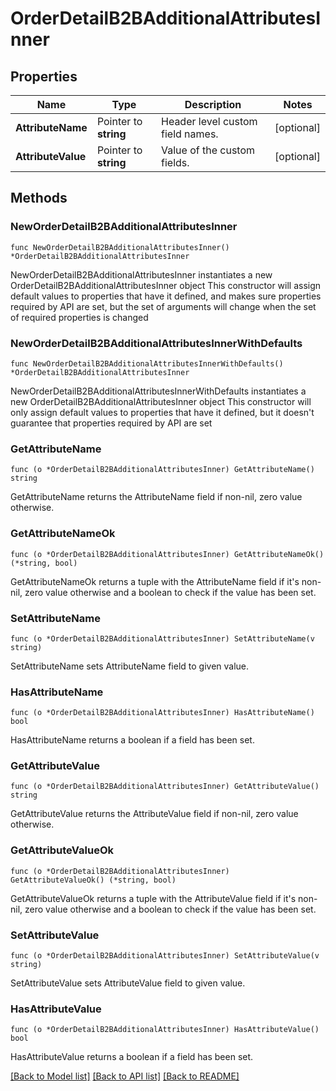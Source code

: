 # OrderDetailB2BAdditionalAttributesInner

## Properties

Name | Type | Description | Notes
------------ | ------------- | ------------- | -------------
**AttributeName** | Pointer to **string** | Header level custom field names. | [optional] 
**AttributeValue** | Pointer to **string** | Value of the custom fields. | [optional] 

## Methods

### NewOrderDetailB2BAdditionalAttributesInner

`func NewOrderDetailB2BAdditionalAttributesInner() *OrderDetailB2BAdditionalAttributesInner`

NewOrderDetailB2BAdditionalAttributesInner instantiates a new OrderDetailB2BAdditionalAttributesInner object
This constructor will assign default values to properties that have it defined,
and makes sure properties required by API are set, but the set of arguments
will change when the set of required properties is changed

### NewOrderDetailB2BAdditionalAttributesInnerWithDefaults

`func NewOrderDetailB2BAdditionalAttributesInnerWithDefaults() *OrderDetailB2BAdditionalAttributesInner`

NewOrderDetailB2BAdditionalAttributesInnerWithDefaults instantiates a new OrderDetailB2BAdditionalAttributesInner object
This constructor will only assign default values to properties that have it defined,
but it doesn't guarantee that properties required by API are set

### GetAttributeName

`func (o *OrderDetailB2BAdditionalAttributesInner) GetAttributeName() string`

GetAttributeName returns the AttributeName field if non-nil, zero value otherwise.

### GetAttributeNameOk

`func (o *OrderDetailB2BAdditionalAttributesInner) GetAttributeNameOk() (*string, bool)`

GetAttributeNameOk returns a tuple with the AttributeName field if it's non-nil, zero value otherwise
and a boolean to check if the value has been set.

### SetAttributeName

`func (o *OrderDetailB2BAdditionalAttributesInner) SetAttributeName(v string)`

SetAttributeName sets AttributeName field to given value.

### HasAttributeName

`func (o *OrderDetailB2BAdditionalAttributesInner) HasAttributeName() bool`

HasAttributeName returns a boolean if a field has been set.

### GetAttributeValue

`func (o *OrderDetailB2BAdditionalAttributesInner) GetAttributeValue() string`

GetAttributeValue returns the AttributeValue field if non-nil, zero value otherwise.

### GetAttributeValueOk

`func (o *OrderDetailB2BAdditionalAttributesInner) GetAttributeValueOk() (*string, bool)`

GetAttributeValueOk returns a tuple with the AttributeValue field if it's non-nil, zero value otherwise
and a boolean to check if the value has been set.

### SetAttributeValue

`func (o *OrderDetailB2BAdditionalAttributesInner) SetAttributeValue(v string)`

SetAttributeValue sets AttributeValue field to given value.

### HasAttributeValue

`func (o *OrderDetailB2BAdditionalAttributesInner) HasAttributeValue() bool`

HasAttributeValue returns a boolean if a field has been set.


[[Back to Model list]](../README.md#documentation-for-models) [[Back to API list]](../README.md#documentation-for-api-endpoints) [[Back to README]](../README.md)


